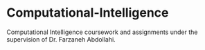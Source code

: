 # Computational-Intelligence
Computational Intelligence coursework and assignments under the supervision of Dr. Farzaneh Abdollahi.
